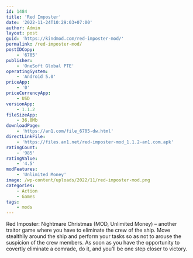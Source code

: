```yaml
---
id: 1484
title: 'Red Imposter'
date: '2022-11-24T10:29:03+07:00'
author: Admin
layout: post
guid: 'https://kindmod.com/red-imposter-mod/'
permalink: /red-imposter-mod/
postIDCopy:
    - '6705'
publisher:
    - 'OneSoft Global PTE'
operatingSystem:
    - 'Android 5.0'
priceApp:
    - '0'
priceCurrencyApp:
    - USD
versionApp:
    - 1.1.2
fileSizeApp:
    - 36.0Mb
downloadPage:
    - 'https://an1.com/file_6705-dw.html'
directLinkFile:
    - 'https://files.an1.net/red-imposter-mod_1.1.2-an1.com.apk'
ratingCount:
    - '985'
ratingValue:
    - '4.5'
modFeatures:
    - 'Unlimited Money'
image: /wp-content/uploads/2022/11/red-imposter-mod.png
categories:
    - Action
    - Games
tags:
    - mods
---
```


Red Imposter: Nightmare Christmas (MOD, Unlimited Money) – another traitor game where you have to eliminate the crew of the ship. Move stealthily around the ship and perform your tasks so as not to arouse the suspicion of the crew members. As soon as you have the opportunity to covertly eliminate a comrade, do it, and you’ll be one step closer to victory.